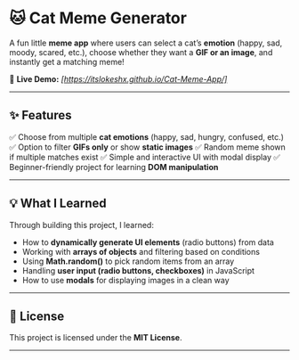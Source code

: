# 🐱 Cat Meme Generator

A fun little **meme app** where users can select a cat’s **emotion** (happy, sad, moody, scared, etc.), choose whether they want a **GIF or an image**, and instantly get a matching meme!

🔗 **Live Demo:** *\[https://itslokeshx.github.io/Cat-Meme-App/]*

---

## ✨ Features

✅ Choose from multiple **cat emotions** (happy, sad, hungry, confused, etc.)
✅ Option to filter **GIFs only** or show **static images**
✅ Random meme shown if multiple matches exist
✅ Simple and interactive UI with modal display
✅ Beginner-friendly project for learning **DOM manipulation**

---

## 💡 What I Learned

Through building this project, I learned:

* How to **dynamically generate UI elements** (radio buttons) from data
* Working with **arrays of objects** and filtering based on conditions
* Using **Math.random()** to pick random items from an array
* Handling **user input (radio buttons, checkboxes)** in JavaScript
* How to use **modals** for displaying images in a clean way

---

## 📜 License

This project is licensed under the **MIT License**.

---
